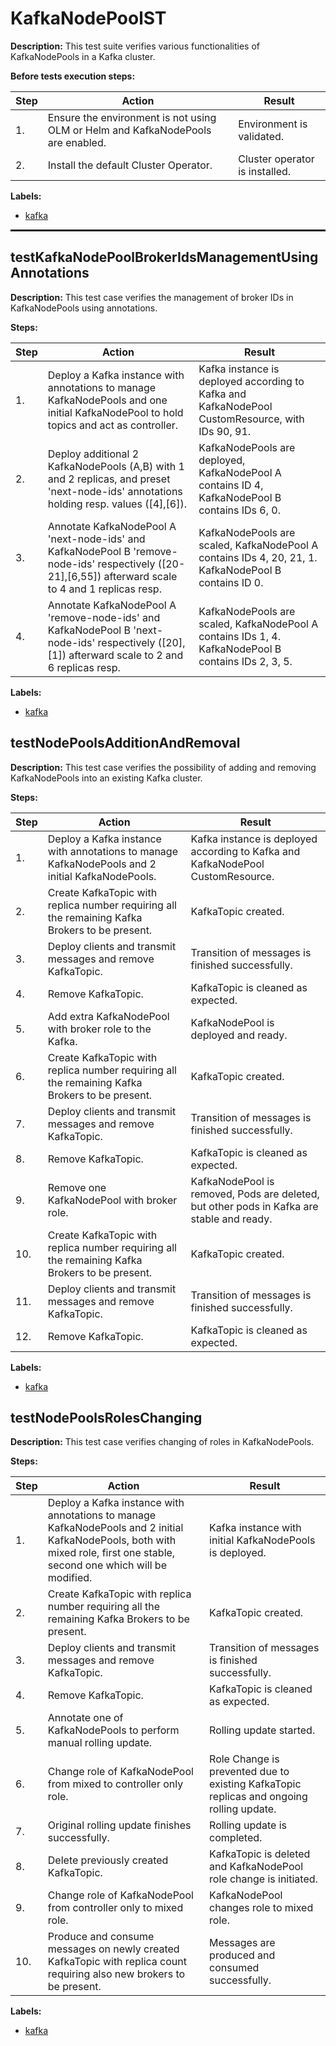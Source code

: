 # KafkaNodePoolST

**Description:** This test suite verifies various functionalities of KafkaNodePools in a Kafka cluster.

**Before tests execution steps:**

| Step | Action | Result |
| - | - | - |
| 1. | Ensure the environment is not using OLM or Helm and KafkaNodePools are enabled. | Environment is validated. |
| 2. | Install the default Cluster Operator. | Cluster operator is installed. |

**Labels:**

* [kafka](labels/kafka.md)

<hr style="border:1px solid">

## testKafkaNodePoolBrokerIdsManagementUsingAnnotations

**Description:** This test case verifies the management of broker IDs in KafkaNodePools using annotations.

**Steps:**

| Step | Action | Result |
| - | - | - |
| 1. | Deploy a Kafka instance with annotations to manage KafkaNodePools and one initial KafkaNodePool to hold topics and act as controller. | Kafka instance is deployed according to Kafka and KafkaNodePool CustomResource, with IDs 90, 91. |
| 2. | Deploy additional 2 KafkaNodePools (A,B) with 1 and 2 replicas, and preset 'next-node-ids' annotations holding resp. values ([4],[6]). | KafkaNodePools are deployed, KafkaNodePool A contains ID 4, KafkaNodePool B contains IDs 6, 0. |
| 3. | Annotate KafkaNodePool A 'next-node-ids' and KafkaNodePool B 'remove-node-ids' respectively ([20-21],[6,55]) afterward scale to 4 and 1 replicas resp. | KafkaNodePools are scaled, KafkaNodePool A contains IDs 4, 20, 21, 1. KafkaNodePool B contains ID 0. |
| 4. | Annotate KafkaNodePool A 'remove-node-ids' and KafkaNodePool B 'next-node-ids' respectively ([20],[1]) afterward scale to 2 and 6 replicas resp. | KafkaNodePools are scaled, KafkaNodePool A contains IDs 1, 4. KafkaNodePool B contains IDs 2, 3, 5. |

**Labels:**

* [kafka](labels/kafka.md)


## testNodePoolsAdditionAndRemoval

**Description:** This test case verifies the possibility of adding and removing KafkaNodePools into an existing Kafka cluster.

**Steps:**

| Step | Action | Result |
| - | - | - |
| 1. | Deploy a Kafka instance with annotations to manage KafkaNodePools and 2 initial KafkaNodePools. | Kafka instance is deployed according to Kafka and KafkaNodePool CustomResource. |
| 2. | Create KafkaTopic with replica number requiring all the remaining Kafka Brokers to be present. | KafkaTopic created. |
| 3. | Deploy clients and transmit messages and remove KafkaTopic. | Transition of messages is finished successfully. |
| 4. | Remove KafkaTopic. | KafkaTopic is cleaned as expected. |
| 5. | Add extra KafkaNodePool with broker role to the Kafka. | KafkaNodePool is deployed and ready. |
| 6. | Create KafkaTopic with replica number requiring all the remaining Kafka Brokers to be present. | KafkaTopic created. |
| 7. | Deploy clients and transmit messages and remove KafkaTopic. | Transition of messages is finished successfully. |
| 8. | Remove KafkaTopic. | KafkaTopic is cleaned as expected. |
| 9. | Remove one KafkaNodePool with broker role. | KafkaNodePool is removed, Pods are deleted, but other pods in Kafka are stable and ready. |
| 10. | Create KafkaTopic with replica number requiring all the remaining Kafka Brokers to be present. | KafkaTopic created. |
| 11. | Deploy clients and transmit messages and remove KafkaTopic. | Transition of messages is finished successfully. |
| 12. | Remove KafkaTopic. | KafkaTopic is cleaned as expected. |

**Labels:**

* [kafka](labels/kafka.md)


## testNodePoolsRolesChanging

**Description:** This test case verifies changing of roles in KafkaNodePools.

**Steps:**

| Step | Action | Result |
| - | - | - |
| 1. | Deploy a Kafka instance with annotations to manage KafkaNodePools and 2 initial KafkaNodePools, both with mixed role, first one stable, second one which will be modified. | Kafka instance with initial KafkaNodePools is deployed. |
| 2. | Create KafkaTopic with replica number requiring all the remaining Kafka Brokers to be present. | KafkaTopic created. |
| 3. | Deploy clients and transmit messages and remove KafkaTopic. | Transition of messages is finished successfully. |
| 4. | Remove KafkaTopic. | KafkaTopic is cleaned as expected. |
| 5. | Annotate one of KafkaNodePools to perform manual rolling update. | Rolling update started. |
| 6. | Change role of KafkaNodePool from mixed to controller only role. | Role Change is prevented due to existing KafkaTopic replicas and ongoing rolling update. |
| 7. | Original rolling update finishes successfully. | Rolling update is completed. |
| 8. | Delete previously created KafkaTopic. | KafkaTopic is deleted and KafkaNodePool role change is initiated. |
| 9. | Change role of KafkaNodePool from controller only to mixed role. | KafkaNodePool changes role to mixed role. |
| 10. | Produce and consume messages on newly created KafkaTopic with replica count requiring also new brokers to be present. | Messages are produced and consumed successfully. |

**Labels:**

* [kafka](labels/kafka.md)

